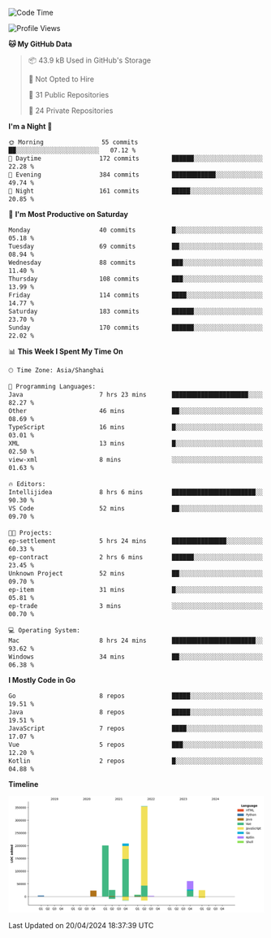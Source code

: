 <!--START_SECTION:waka-->
![Code Time](http://img.shields.io/badge/Code%20Time-2%2C335%20hrs%203%20mins-blue)

![Profile Views](http://img.shields.io/badge/Profile%20Views-0-blue)

**🐱 My GitHub Data** 

> 📦 43.9 kB Used in GitHub's Storage 
 > 
> 🚫 Not Opted to Hire
 > 
> 📜 31 Public Repositories 
 > 
> 🔑 24 Private Repositories 
 > 
**I'm a Night 🦉** 

```text
🌞 Morning                55 commits          ██░░░░░░░░░░░░░░░░░░░░░░░   07.12 % 
🌆 Daytime                172 commits         ██████░░░░░░░░░░░░░░░░░░░   22.28 % 
🌃 Evening                384 commits         ████████████░░░░░░░░░░░░░   49.74 % 
🌙 Night                  161 commits         █████░░░░░░░░░░░░░░░░░░░░   20.85 % 
```
📅 **I'm Most Productive on Saturday** 

```text
Monday                   40 commits          █░░░░░░░░░░░░░░░░░░░░░░░░   05.18 % 
Tuesday                  69 commits          ██░░░░░░░░░░░░░░░░░░░░░░░   08.94 % 
Wednesday                88 commits          ███░░░░░░░░░░░░░░░░░░░░░░   11.40 % 
Thursday                 108 commits         ███░░░░░░░░░░░░░░░░░░░░░░   13.99 % 
Friday                   114 commits         ████░░░░░░░░░░░░░░░░░░░░░   14.77 % 
Saturday                 183 commits         ██████░░░░░░░░░░░░░░░░░░░   23.70 % 
Sunday                   170 commits         ██████░░░░░░░░░░░░░░░░░░░   22.02 % 
```


📊 **This Week I Spent My Time On** 

```text
🕑︎ Time Zone: Asia/Shanghai

💬 Programming Languages: 
Java                     7 hrs 23 mins       █████████████████████░░░░   82.27 % 
Other                    46 mins             ██░░░░░░░░░░░░░░░░░░░░░░░   08.69 % 
TypeScript               16 mins             █░░░░░░░░░░░░░░░░░░░░░░░░   03.01 % 
XML                      13 mins             █░░░░░░░░░░░░░░░░░░░░░░░░   02.50 % 
view-xml                 8 mins              ░░░░░░░░░░░░░░░░░░░░░░░░░   01.63 % 

🔥 Editors: 
Intellijidea             8 hrs 6 mins        ███████████████████████░░   90.30 % 
VS Code                  52 mins             ██░░░░░░░░░░░░░░░░░░░░░░░   09.70 % 

🐱‍💻 Projects: 
ep-settlement            5 hrs 24 mins       ███████████████░░░░░░░░░░   60.33 % 
ep-contract              2 hrs 6 mins        ██████░░░░░░░░░░░░░░░░░░░   23.45 % 
Unknown Project          52 mins             ██░░░░░░░░░░░░░░░░░░░░░░░   09.70 % 
ep-item                  31 mins             █░░░░░░░░░░░░░░░░░░░░░░░░   05.81 % 
ep-trade                 3 mins              ░░░░░░░░░░░░░░░░░░░░░░░░░   00.70 % 

💻 Operating System: 
Mac                      8 hrs 24 mins       ███████████████████████░░   93.62 % 
Windows                  34 mins             ██░░░░░░░░░░░░░░░░░░░░░░░   06.38 % 
```

**I Mostly Code in Go** 

```text
Go                       8 repos             █████░░░░░░░░░░░░░░░░░░░░   19.51 % 
Java                     8 repos             █████░░░░░░░░░░░░░░░░░░░░   19.51 % 
JavaScript               7 repos             ████░░░░░░░░░░░░░░░░░░░░░   17.07 % 
Vue                      5 repos             ███░░░░░░░░░░░░░░░░░░░░░░   12.20 % 
Kotlin                   2 repos             █░░░░░░░░░░░░░░░░░░░░░░░░   04.88 % 
```



**Timeline**

![Lines of Code chart](https://raw.githubusercontent.com/youtiaoguagua/youtiaoguagua/master/assets/bar_graph.png)


 Last Updated on 20/04/2024 18:37:39 UTC
<!--END_SECTION:waka-->